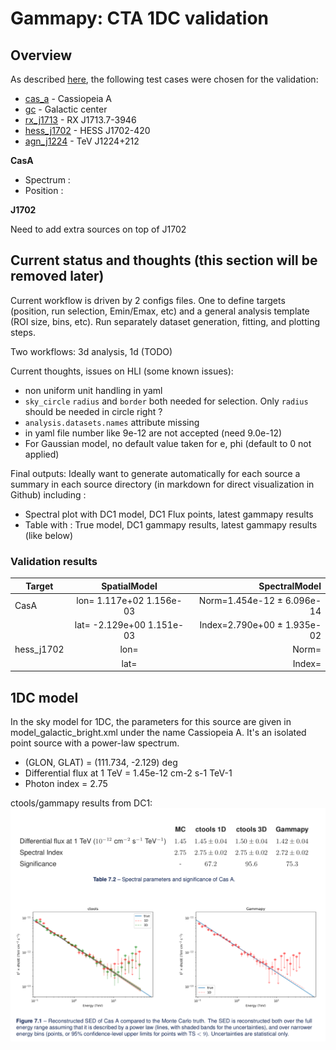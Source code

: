 # Gammapy: CTA 1DC validation

## Overview

As described [here](https://forge.in2p3.fr/projects/data-challenge-1-dc-1/wiki/Current_capabilities_and_limitations_of_the_analysis_tools),
the following test cases were chosen for the validation:

* [cas_a](cas_a) - Cassiopeia A
* [gc](gc) - Galactic center
* [rx_j1713](rx_j1713) - RX J1713.7-3946
* [hess_j1702](hess_j1702) - HESS J1702-420
* [agn_j1224](agn_j1224) - TeV J1224+212

**CasA**
- Spectrum :
- Position :

**J1702**

Need to add extra sources on top of J1702

## Current status and thoughts (this section will be removed later) 

Current workflow is driven by 2 configs files. One to define targets (position, run selection, Emin/Emax, etc) and a general analysis template (ROI size, bins, etc). Run separately dataset generation, fitting, and plotting steps.

Two workflows: 3d analysis, 1d (TODO)

Current thoughts, issues on HLI (some known issues):
- non uniform unit handling in yaml
- `sky_circle` `radius` and `border` both needed for selection. Only `radius` should be needed in circle right ?
- `analysis.datasets.names` attribute missing
- in yaml file number like 9e-12 are not accepted (need 9.0e-12)
- For Gaussian model, no default value taken for e, phi (default to 0 not applied)

Final outputs: Ideally want to generate automatically for each source a summary in each source directory (in markdown for direct visualization in Github) including :

- Spectral plot with DC1 model, DC1 Flux points, latest gammapy results 
- Table with : True model, DC1 gammapy results, latest gammapy results (like below)



### Validation results

| Target        | SpatialModel              | SpectralModel  |
| ------------- |:-------------------------:| --------------:|
| CasA          | lon= 1.117e+02 1.156e-03  | Norm=1.454e-12 ± 6.096e-14                |
|               | lat= -2.129e+00 1.151e-03 | Index=2.790e+00 ± 1.935e-02               |
| hess_j1702    | lon=   | Norm=               |
|               | lat=  | Index=              |

## 1DC model
In the sky model for 1DC, the parameters for this source are given in model_galactic_bright.xml under the name Cassiopeia A.
It's an isolated point source with a power-law spectrum.

- (GLON, GLAT) = (111.734, -2.129) deg
- Differential flux at 1 TeV = 1.45e-12 cm-2 s-1 TeV-1
- Photon index = 2.75

ctools/gammapy results from DC1:
![DC1](cas_a/cas_a_dc1_closeout.png)

